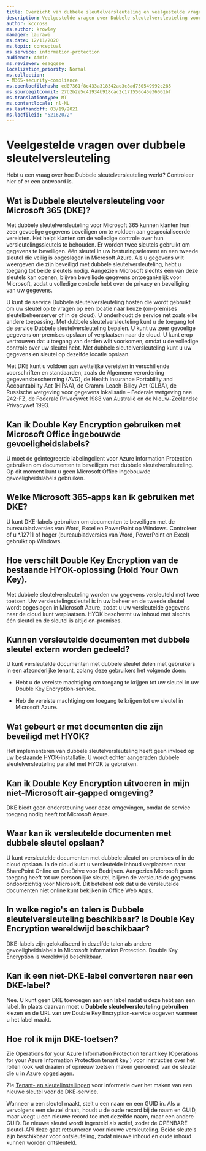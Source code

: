 ```yaml
---
title: Overzicht van dubbele sleutelversleuteling en veelgestelde vragen
description: Veelgestelde vragen over Dubbele sleutelversleuteling voor Microsoft 365.
author: kccross
ms.author: krowley
manager: laurawi
ms.date: 12/11/2020
ms.topic: conceptual
ms.service: information-protection
audience: Admin
ms.reviewer: esaggese
localization_priority: Normal
ms.collection:
- M365-security-compliance
ms.openlocfilehash: ed07361f8c433a318342ae3c8ad750549992c285
ms.sourcegitcommit: 27b2b2e5c41934b918cac2c171556c45e36661bf
ms.translationtype: MT
ms.contentlocale: nl-NL
ms.lasthandoff: 03/19/2021
ms.locfileid: "52162072"
---
```

# <a name="double-key-encryption-frequently-asked-questions"></a>Veelgestelde vragen over dubbele sleutelversleuteling

Hebt u een vraag over hoe Dubbele sleutelversleuteling werkt? Controleer hier of er een antwoord is.

## <a name="what-is-double-key-encryption-for-microsoft-365-dke"></a>Wat is Dubbele sleutelversleuteling voor Microsoft 365 (DKE)?

Met dubbele sleutelversleuteling voor Microsoft 365 kunnen klanten hun zeer gevoelige gegevens beveiligen om te voldoen aan gespecialiseerde vereisten. Het helpt klanten om de volledige controle over hun versleutelingssleutels te behouden. Er worden twee sleutels gebruikt om gegevens te beveiligen. één sleutel in uw besturingselement en een tweede sleutel die veilig is opgeslagen in Microsoft Azure. Als u gegevens wilt weergeven die zijn beveiligd met dubbele sleutelversleuteling, hebt u toegang tot beide sleutels nodig. Aangezien Microsoft slechts één van deze sleutels kan openen, blijven beveiligde gegevens ontoegankelijk voor Microsoft, zodat u volledige controle hebt over de privacy en beveiliging van uw gegevens.  

U kunt de service Dubbele sleutelversleuteling hosten die wordt gebruikt om uw sleutel op te vragen op een locatie naar keuze (on-premises sleutelbeheerserver of in de cloud). U onderhoudt de service net zoals elke andere toepassing. Met dubbele sleutelversleuteling kunt u de toegang tot de service Dubbele sleutelversleuteling bepalen. U kunt uw zeer gevoelige gegevens on-premises opslaan of verplaatsen naar de cloud. U kunt erop vertrouwen dat u toegang van derden wilt voorkomen, omdat u de volledige controle over uw sleutel hebt. Met dubbele sleutelversleuteling kunt u uw gegevens en sleutel op dezelfde locatie opslaan.

Met DKE kunt u voldoen aan wettelijke vereisten in verschillende voorschriften en standaarden, zoals de Algemene verordening gegevensbescherming (AVG), de Health Insurance Portability and Accountability Act (HIPAA), de Gramm-Leach-Bliley Act (GLBA), de Russische wetgeving voor gegevens lokalisatie – Federale wetgeving nee. 242-FZ, de Federale Privacywet 1988 van Australië en de Nieuw-Zeelandse Privacywet 1993.

## <a name="can-i-use-double-key-encryption-with-microsoft-office-built-in-sensitivity-labeling"></a>Kan ik Double Key Encryption gebruiken met Microsoft Office ingebouwde gevoeligheidslabels?

U moet de geïntegreerde labelingclient voor Azure Information Protection gebruiken om documenten te beveiligen met dubbele sleutelversleuteling. Op dit moment kunt u geen Microsoft Office ingebouwde gevoeligheidslabels gebruiken.

## <a name="what-microsoft-365-apps-can-i-use-with-dke"></a>Welke Microsoft 365-apps kan ik gebruiken met DKE?

U kunt DKE-labels gebruiken om documenten te beveiligen met de bureaubladversies van Word, Excel en PowerPoint op Windows. Controleer of u *.12711 of hoger (bureaubladversies van Word, PowerPoint en Excel) gebruikt op Windows.

## <a name="how-is-double-key-encryption-different-from-the-existing-hold-your-own-key-hyok-solution"></a>Hoe verschilt Double Key Encryption van de bestaande HYOK-oplossing (Hold Your Own Key).

Met dubbele sleutelversleuteling worden uw gegevens versleuteld met twee toetsen. Uw versleutelingssleutel is in uw beheer en de tweede sleutel wordt opgeslagen in Microsoft Azure, zodat u uw versleutelde gegevens naar de cloud kunt verplaatsen. HYOK beschermt uw inhoud met slechts één sleutel en de sleutel is altijd on-premises.  

## <a name="can-double-key-encrypted-documents-be-shared-externally"></a>Kunnen versleutelde documenten met dubbele sleutel extern worden gedeeld?

U kunt versleutelde documenten met dubbele sleutel delen met gebruikers in een afzonderlijke tenant, zolang deze gebruikers het volgende doen:

- Hebt u de vereiste machtiging om toegang te krijgen tot uw sleutel in uw Double Key Encryption-service.

- Heb de vereiste machtiging om toegang te krijgen tot uw sleutel in Microsoft Azure.

## <a name="what-happens-to-documents-that-are-protected-with-hyok"></a>Wat gebeurt er met documenten die zijn beveiligd met HYOK?

Het implementeren van dubbele sleutelversleuteling heeft geen invloed op uw bestaande HYOK-installatie. U wordt echter aangeraden dubbele sleutelversleuteling parallel met HYOK te gebruiken.

## <a name="can-i-run-double-key-encryption-in-my-non-microsoft-air-gapped-environment"></a>Kan ik Double Key Encryption uitvoeren in mijn niet-Microsoft air-gapped omgeving?

DKE biedt geen ondersteuning voor deze omgevingen, omdat de service toegang nodig heeft tot Microsoft Azure.

## <a name="where-can-i-store-double-key-encrypted-documents"></a>Waar kan ik versleutelde documenten met dubbele sleutel opslaan?

U kunt versleutelde documenten met dubbele sleutel on-premises of in de cloud opslaan. In de cloud kunt u versleutelde inhoud verplaatsen naar SharePoint Online en OneDrive voor Bedrijven. Aangezien Microsoft geen toegang heeft tot uw persoonlijke sleutel, blijven de versleutelde gegevens ondoorzichtig voor Microsoft. Dit betekent ook dat u de versleutelde documenten niet online kunt bekijken in Office Web Apps.

## <a name="what-regions-and-languages-is-double-key-encryption-available-in-is-double-key-encryption-available-worldwide"></a>In welke regio's en talen is Dubbele sleutelversleuteling beschikbaar? Is Double Key Encryption wereldwijd beschikbaar?

DKE-labels zijn gelokaliseerd in dezelfde talen als andere gevoeligheidslabels in Microsoft Information Protection. Double Key Encryption is wereldwijd beschikbaar.

## <a name="can-i-convert-a-non-dke-label-to-a-dke-label"></a>Kan ik een niet-DKE-label converteren naar een DKE-label?

Nee. U kunt geen DKE toevoegen aan een label nadat u deze hebt aan een label. In plaats daarvan moet u **Dubbele sleutelversleuteling gebruiken** kiezen en de URL van uw Double Key Encryption-service opgeven wanneer u het label maakt.

## <a name="how-do-i-roll-my-dke-keys"></a>Hoe rol ik mijn DKE-toetsen?

Zie Operations for your Azure Information Protection tenant key (Operations for your Azure Information Protection tenant key ) voor instructies over het rollen (ook wel draaien of opnieuw toetsen maken genoemd) van de sleutel die u in Azure [opgeslagen.](/azure/information-protection/operations-customer-managed-tenant-key)

Zie [Tenant- en sleutelinstellingen](double-key-encryption.md#tenant-and-key-settings) voor informatie over het maken van een nieuwe sleutel voor de DKE-service.

Wanneer u een sleutel maakt, stelt u een naam en een GUID in. Als u vervolgens een sleutel draait, houdt u de oude record bij de naam en GUID, maar voegt u een nieuwe record toe met dezelfde naam, maar een andere GUID. De nieuwe sleutel wordt ingesteld als actief, zodat de OPENBARE sleutel-API deze gaat retourneren voor nieuwe versleuteling. Beide sleutels zijn beschikbaar voor ontsleuteling, zodat nieuwe inhoud en oude inhoud kunnen worden ontsleuteld.